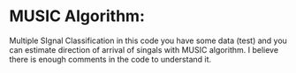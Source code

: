 # MUSIC Algorithm:
Multiple SIgnal Classification
in this code you have some data (test) and you can estimate direction of arrival of singals with MUSIC algorithm.
I believe there is enough comments in the code to understand it.

